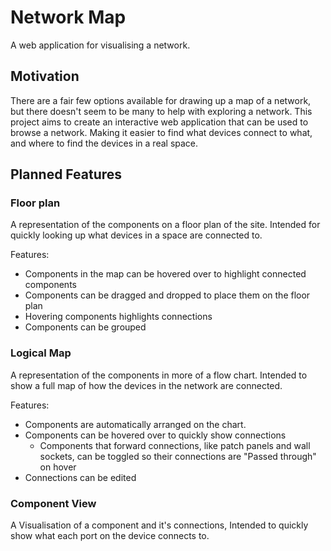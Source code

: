 # Network Map
A web application for visualising a network.

## Motivation
There are a fair few options available for drawing up a map of a network, but there doesn't seem to be many to help with
exploring a network. This project aims to create an interactive web application that can be used to browse a network.
Making it easier to find what devices connect to what, and where to find the devices in a real space.

## Planned Features
### Floor plan
[//]: # (TODO: Add image)
A representation of the components on a floor plan of the site. Intended for quickly looking up what devices in a space 
are connected to.

Features:
* Components in the map can be hovered over to highlight connected components
* Components can be dragged and dropped to place them on the floor plan
* Hovering components highlights connections
* Components can be grouped 

### Logical Map
[//]: # (TODO: Add image)
A representation of the components in more of a flow chart. Intended to show a full map of how the devices in the 
network are connected.

Features:
* Components are automatically arranged on the chart.
* Components can be hovered over to quickly show connections
  * Components that forward connections, like patch panels and wall sockets, can be toggled so their connections are
  "Passed through" on hover
* Connections can be edited

### Component View
[//]: # (TODO: Add image)
A Visualisation of a component and it's connections, Intended to quickly show what each port on the device connects to.
